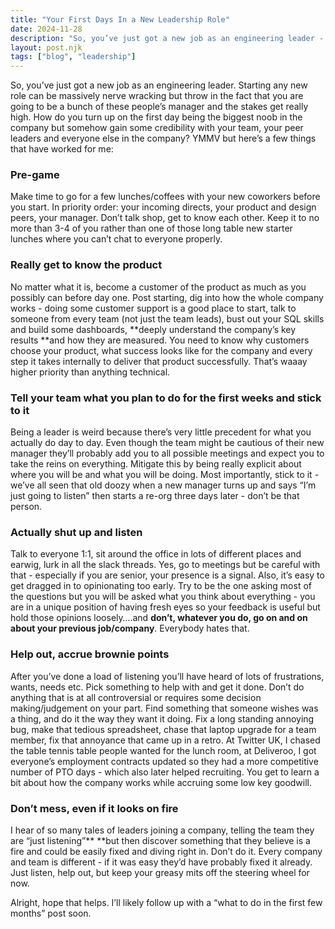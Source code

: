 ```yaml
---
title: "Your First Days In a New Leadership Role"
date: 2024-11-28
description: "So, you’ve just got a new job as an engineering leader - what now?"
layout: post.njk
tags: ["blog", "leadership"]
---
```

So, you’ve just got a new job as an engineering leader.  Starting any new role can be massively nerve wracking but throw in the fact that you are going to be a bunch of these people’s manager and the stakes get really high.  How do you turn up on the first day being the biggest noob in the company but somehow gain some credibility with your team, your peer leaders and everyone else in the company? YMMV but here’s a few things that have worked for me:

### Pre-game

Make time to go for a few lunches/coffees with your new coworkers before you start.  In priority order: your incoming directs, your product and design peers, your manager.  Don’t talk shop, get to know each other. Keep it to no more than 3-4 of you rather than one of those long table new starter lunches where you can’t chat to everyone properly.

### Really get to know the product

No matter what it is, become a customer of the product as much as you possibly can before day one.  Post starting, dig into how the whole company works - doing some customer support is a good place to start, talk to someone from every team (not just the team leads), bust out your SQL skills and build some dashboards, **deeply understand the company’s key results **and how they are measured. You need to know why customers choose your product, what success looks like for the company and every step it takes internally to deliver that product successfully. That’s waaay higher priority than anything technical.

### Tell your team what you plan to do for the first weeks and stick to it

Being a leader is weird because there’s very little precedent for what you actually do day to day.  Even though the team might be cautious of their new manager they’ll probably add you to all possible meetings and expect you to take the reins on everything.  Mitigate this by being really explicit about where you will be and what you will be doing. Most importantly, stick to it - we’ve all seen that old doozy when a new manager turns up and says “I’m just going to listen” then starts a re-org three days later - don’t be that person.

### Actually shut up and listen

Talk to everyone 1:1, sit around the office in lots of different places and earwig, lurk in all the slack threads.  Yes, go to meetings but be careful with that - especially if you are senior, your presence is a signal. Also, it’s easy to get dragged in to opinionating too early.  Try to be the one asking most of the questions but you will be asked what you think about everything - you are in a unique position of having fresh eyes so your feedback is useful but hold those opinions loosely….and **don’t, whatever you do, go on and on about your previous job/company**. Everybody hates that.

### Help out, accrue brownie points

After you’ve done a load of listening you’ll have heard of lots of frustrations, wants, needs etc.  Pick something to help with and get it done.  Don’t do anything that is at all controversial or requires some decision making/judgement on your part.  Find something that someone wishes was a thing, and do it the way they want it doing.  Fix a long standing annoying bug, make that tedious spreadsheet, chase that laptop upgrade for a team member, fix that annoyance that came up in a retro.  At Twitter UK, I chased the table tennis table people wanted for the lunch room, at Deliveroo, I got everyone’s employment contracts updated so they had a more competitive number of PTO days - which also later helped recruiting.  You get to learn a bit about how the company works while accruing some low key goodwill.

### Don’t mess, even if it looks on fire

I hear of so many tales of leaders joining a company, telling the team they are “just listening”** **but then discover something that they believe is a fire and could be easily fixed and diving right in.  Don’t do it.  Every company and team is different - if it was easy they’d have probably fixed it already.  Just listen, help out, but keep your greasy mits off the steering wheel for now.

Alright, hope that helps.  I’ll likely follow up with a “what to do in the first few months” post soon.